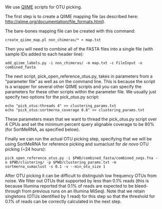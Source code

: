 We use [QIIME](http://qiime.org) scripts for OTU picking.

The first step is to create a QIIME mapping file (as described here: http://qiime.org/documentation/file_formats.html).

The bare-bones mapping file can be created with this command:

    create_qiime_map.pl non_chimeras/* > map.txt

Then you will need to combine all of the FASTA files into a single file (with sample IDs added to each header line):

    add_qiime_labels.py -i non_chimeras/ -m map.txt -c FileInput -o combined_fasta

The next script, pick_open_reference_otus.py, takes in parameters from a "parameter file" as well as on the command line. This is because the script is a wrapper for several other QIIME scripts and you can specify the parameters for these other scripts within the parameter file. We usually just specify two options for the pick_otus.py script:

    echo "pick_otus:threads 4" >> clustering_params.txt
    echo "pick_otus:sortmerna_coverage 0.8" >> clustering_params.txt

These parameters mean that we want to thread the pick_otus.py script over 4 CPUs and set the minimum percent query alignable coverage to be 80% (for SortMeRNA, as specified below).


Finally we can run the actual OTU picking step, specifying that we will be using SortMeRNA for reference picking and sumaclust for _de novo_ OTU picking (~24 hours):

    pick_open_reference_otus.py -i $PWD/combined_fasta/combined_seqs.fna -o $PWD/clustering/ -p $PWD/clustering_params.txt -m sortmerna_sumaclust -s 0.1 -v --min_otu_size 1 

After OTU picking it can be difficult to distinguish low frequency OTUs from noise. We filter out OTUs that supported by less than 0.1% reads (this is because Illumina reported that 0.1% of reads are expected to be bleed-through from previous runs on an Illumina MiSeq). 
Note that we retain singletons (OTUs identified by 1 read) for this step so that the threshold for 0.1% of reads can be correctly calculated in the next step.
